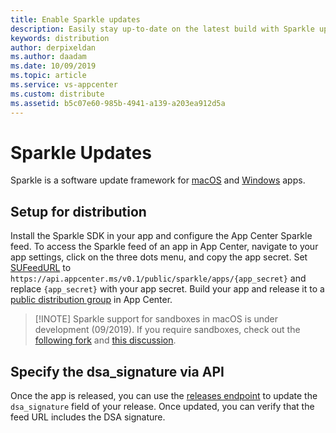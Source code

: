 ```yaml
---
title: Enable Sparkle updates
description: Easily stay up-to-date on the latest build with Sparkle update notifications.
keywords: distribution
author: derpixeldan
ms.author: daadam
ms.date: 10/09/2019
ms.topic: article
ms.service: vs-appcenter
ms.custom: distribute
ms.assetid: b5c07e60-985b-4941-a139-a203ea912d5a
---
```


# Sparkle Updates

Sparkle is a software update framework for [macOS](http://sparkle-project.org) and [Windows](https://winsparkle.org/) apps.

## Setup for distribution

Install the Sparkle SDK in your app and configure the App Center Sparkle feed. To access the Sparkle feed of an app in App Center, navigate to your app settings, click on the three dots menu, and copy the app secret. Set [SUFeedURL](https://sparkle-project.org/documentation/customization/) to `https://api.appcenter.ms/v0.1/public/sparkle/apps/{app_secret}` and replace `{app_secret}` with your app secret. Build your app and release it to a [public distribution group](~/distribution/groups.md#public-distribution-groups) in App Center.

> [!INOTE]
> Sparkle support for sandboxes in macOS is under development (09/2019). If you require sandboxes, check out the [following fork](https://github.com/tumult/Sparkle) and [this discussion](https://github.com/andymatuschak/Sparkle/pull/165).

## Specify the dsa_signature via API

Once the app is released, you can use the [releases endpoint](https://openapi.appcenter.ms/#/distribute/releases_update) to update the `dsa_signature` field of your release. Once updated, you can verify that the feed URL includes the DSA signature.
